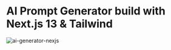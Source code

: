 <h1>AI Prompt Generator build with Next.js 13 & Tailwind</h1>

![ai-generator-nexjs](https://github.com/Noud63/ai-prompt-generator/assets/38325801/ac9d4bb6-2cb7-49e3-b6ee-60253f6bcc84)
